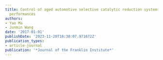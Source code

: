 ```yaml
---
title: Control of aged automotive selective catalytic reduction systems for consistent
  performances
authors:
- Yao Ma
- Junmin Wang
date: '2017-01-01'
publishDate: '2023-11-20T18:30:07.971672Z'
publication_types:
- article-journal
publication: '*Journal of the Franklin Institute*'
---
```

